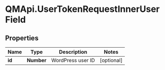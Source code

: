 # QMApi.UserTokenRequestInnerUserField

## Properties
Name | Type | Description | Notes
------------ | ------------- | ------------- | -------------
**id** | **Number** | WordPress user ID | [optional] 


